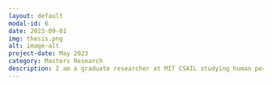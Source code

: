 ```yaml
---
layout: default
modal-id: 6
date: 2023-09-01
img: thesis.png
alt: image-alt
project-date: May 2023
category: Masters Research
description: I am a graduate researcher at MIT CSAIL studying human perception and assessment of writing quality by leveraging data from a short story competition (user submitted written prose and their associated rankings). Currently, there exists no objective linguistic metrics that capture what it means for something to be well written, and even state of the art NLP models lack quality prediction capabilities. However, humans seem to have an innate understanding of what writing quality signifies. We aim to quantify what it means for something to be "well written" by analyzing the following\: <br /> <br />1. 
---
```


